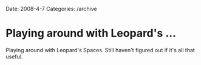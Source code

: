 Date: 2008-4-7
Categories: /archive

# Playing around with Leopard's ...

Playing around with Leopard's Spaces. Still haven't figured out if it's all that useful.
